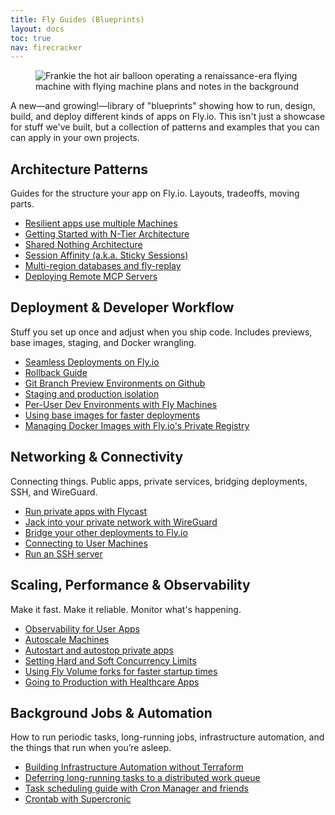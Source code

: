 ```yaml
---
title: Fly Guides (Blueprints)
layout: docs
toc: true
nav: firecracker
---
```


<figure>
  <img src="/static/images/docs-blueprints.webp" alt="Frankie the hot air balloon operating a renaissance-era flying machine with flying machine plans and notes in the background">
</figure>


A new&mdash;and growing!&mdash;library of "blueprints" showing how to run, design, build, and deploy different kinds of apps on Fly.io. This isn't just a showcase for stuff we've built, but a collection of patterns and examples that you can can apply in your own projects.

## Architecture Patterns

Guides for the structure your app on Fly.io. Layouts, tradeoffs, moving parts.

- [Resilient apps use multiple Machines](/docs/blueprints/resilient-apps-multiple-machines/)
- [Getting Started with N-Tier Architecture](/docs/blueprints/n-tier-architecture/)
- [Shared Nothing Architecture](/docs/blueprints/shared-nothing/)
- [Session Affinity (a.k.a. Sticky Sessions)](/docs/blueprints/sticky-sessions/)
- [Multi-region databases and fly-replay](/docs/blueprints/multi-region-fly-replay/)
- [Deploying Remote MCP Servers](/docs/blueprints/remote-mcp-servers/)


## Deployment & Developer Workflow

Stuff you set up once and adjust when you ship code. Includes previews, base images, staging, and Docker wrangling.

- [Seamless Deployments on Fly.io](/docs/blueprints/seamless-deployments/)
- [Rollback Guide](/docs/blueprints/rollback-guide/)
- [Git Branch Preview Environments on Github](/docs/blueprints/review-apps-guide/)
- [Staging and production isolation](/docs/blueprints/staging-prod-isolation/)
- [Per-User Dev Environments with Fly Machines](/docs/blueprints/per-user-dev-environments/)
- [Using base images for faster deployments](/docs/blueprints/using-base-images-for-faster-deployments/)
- [Managing Docker Images with Fly.io's Private Registry](/docs/blueprints/using-the-fly-docker-registry/)


## Networking & Connectivity

Connecting things. Public apps, private services, bridging deployments, SSH, and WireGuard.

- [Run private apps with Flycast](/docs/blueprints/private-applications-flycast/)
- [Jack into your private network with WireGuard](/docs/blueprints/connect-private-network-wireguard/)
- [Bridge your other deployments to Fly.io](/docs/blueprints/bridge-deployments-wireguard/)
- [Connecting to User Machines](/docs/blueprints/connecting-to-user-machines/)
- [Run an SSH server](/docs/blueprints/opensshd/)

## Scaling, Performance & Observability

Make it fast. Make it reliable. Monitor what's happening.

- [Observability for User Apps](/docs/blueprints/observability-for-user-apps/)
- [Autoscale Machines](/docs/blueprints/autoscale-machines/)
- [Autostart and autostop private apps](/docs/blueprints/autostart-internal-apps/)
- [Setting Hard and Soft Concurrency Limits](/docs/blueprints/setting-concurrency-limits/)
- [Using Fly Volume forks for faster startup times](/docs/blueprints/volume-forking/)
- [Going to Production with Healthcare Apps](/docs/blueprints/going-to-production-with-healthcare-apps/)


## Background Jobs & Automation

How to run periodic tasks, long-running jobs, infrastructure automation, and the things that run when you’re asleep.

- [Building Infrastructure Automation without Terraform](/docs/blueprints/infra-automation-without-terraform/)
- [Deferring long-running tasks to a distributed work queue](/docs/blueprints/work-queues/)
- [Task scheduling guide with Cron Manager and friends](/docs/blueprints/task-scheduling/)
- [Crontab with Supercronic](/docs/blueprints/supercronic/)




